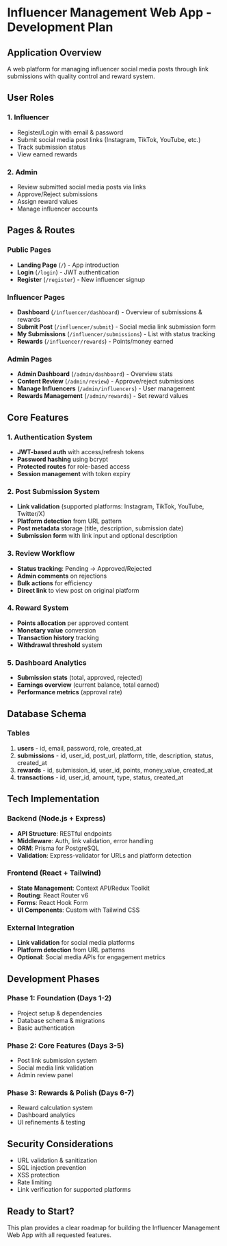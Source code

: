 # Influencer Management Web App - Development Plan

## Application Overview
A web platform for managing influencer social media posts through link submissions with quality control and reward system.

## User Roles

### 1. Influencer
- Register/Login with email & password
- Submit social media post links (Instagram, TikTok, YouTube, etc.)
- Track submission status
- View earned rewards

### 2. Admin
- Review submitted social media posts via links
- Approve/Reject submissions
- Assign reward values
- Manage influencer accounts

## Pages & Routes

### Public Pages
- **Landing Page** (`/`) - App introduction
- **Login** (`/login`) - JWT authentication
- **Register** (`/register`) - New influencer signup

### Influencer Pages
- **Dashboard** (`/influencer/dashboard`) - Overview of submissions & rewards
- **Submit Post** (`/influencer/submit`) - Social media link submission form
- **My Submissions** (`/influencer/submissions`) - List with status tracking
- **Rewards** (`/influencer/rewards`) - Points/money earned

### Admin Pages
- **Admin Dashboard** (`/admin/dashboard`) - Overview stats
- **Content Review** (`/admin/review`) - Approve/reject submissions
- **Manage Influencers** (`/admin/influencers`) - User management
- **Rewards Management** (`/admin/rewards`) - Set reward values

## Core Features

### 1. Authentication System
- **JWT-based auth** with access/refresh tokens
- **Password hashing** using bcrypt
- **Protected routes** for role-based access
- **Session management** with token expiry

### 2. Post Submission System
- **Link validation** (supported platforms: Instagram, TikTok, YouTube, Twitter/X)
- **Platform detection** from URL pattern
- **Post metadata** storage (title, description, submission date)
- **Submission form** with link input and optional description

### 3. Review Workflow
- **Status tracking**: Pending → Approved/Rejected
- **Admin comments** on rejections
- **Bulk actions** for efficiency
- **Direct link** to view post on original platform

### 4. Reward System
- **Points allocation** per approved content
- **Monetary value** conversion
- **Transaction history** tracking
- **Withdrawal threshold** system

### 5. Dashboard Analytics
- **Submission stats** (total, approved, rejected)
- **Earnings overview** (current balance, total earned)
- **Performance metrics** (approval rate)

## Database Schema

### Tables
1. **users** - id, email, password, role, created_at
2. **submissions** - id, user_id, post_url, platform, title, description, status, created_at
3. **rewards** - id, submission_id, user_id, points, money_value, created_at
4. **transactions** - id, user_id, amount, type, status, created_at

## Tech Implementation

### Backend (Node.js + Express)
- **API Structure**: RESTful endpoints
- **Middleware**: Auth, link validation, error handling
- **ORM**: Prisma for PostgreSQL
- **Validation**: Express-validator for URLs and platform detection

### Frontend (React + Tailwind)
- **State Management**: Context API/Redux Toolkit
- **Routing**: React Router v6
- **Forms**: React Hook Form
- **UI Components**: Custom with Tailwind CSS

### External Integration
- **Link validation** for social media platforms
- **Platform detection** from URL patterns
- **Optional**: Social media APIs for engagement metrics

## Development Phases

### Phase 1: Foundation (Days 1-2)
- Project setup & dependencies
- Database schema & migrations
- Basic authentication

### Phase 2: Core Features (Days 3-5)
- Post link submission system
- Social media link validation
- Admin review panel

### Phase 3: Rewards & Polish (Days 6-7)
- Reward calculation system
- Dashboard analytics
- UI refinements & testing

## Security Considerations
- URL validation & sanitization
- SQL injection prevention
- XSS protection
- Rate limiting
- Link verification for supported platforms

## Ready to Start?
This plan provides a clear roadmap for building the Influencer Management Web App with all requested features.